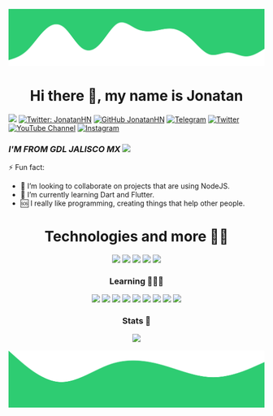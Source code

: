 ![Top Image](./img/top.svg)
        
<div align="left">
  
<div align="center">

 # **Hi there 👋, my name is Jonatan**

</div>
 
 ![](https://komarev.com/ghpvc/?username=JonatanHN&style=flat&color=2ecc71)
 [![Twitter: JonatanHN](https://img.shields.io/twitter/follow/jonatanhn00?label=follow&style=social)](https://twitter.com/jonatanhn00)
 [![GitHub JonatanHN](https://img.shields.io/github/followers/jonatanhn?label=follow&style=social)](https://github.com/jonatanhn)
 [![Telegram](https://img.shields.io/badge/-Telegram-%23282a36?style=for-the-badge&logo=Telegram)](https://t.me/jonatanhn00)
 [![Twitter](https://img.shields.io/badge/-Twitter-%23282a36?style=for-the-badge&logo=Twitter)](https://www.twitter.com/jonatanhn00)
 [![YouTube Channel](https://img.shields.io/badge/-YouTube-%23282a36?style=for-the-badge&logoColor=ff0000&logo=YouTube)](https://www.youtube.com/channel/UCZbOo5XlsjFuROgPrLmRRGQ)
 [![Instagram](https://img.shields.io/badge/-Instagram-%23282a36.svg?style=for-the-badge&logo=Instagram&logoColor=23E4405F)](https://www.instagram.com/jonatanhn00)
 
 ### *I'M FROM GDL JALISCO MX* ![](https://img.icons8.com/color/30/000000/mexico-circular.png)
 
 
 ⚡ Fun fact:
- 👯 I’m looking to collaborate on projects that are using NodeJS.
- 🌱 I’m currently learning Dart and Flutter.
- 🆘 I really like programming, creating things that help other people.
 
 <div align="center">

 # **Technologies and more 🧑🏻**

 </div>
 
<div align="center">
  
  
  <img src="https://img.icons8.com/color/48/000000/html-5--v1.png"/>
  <img src="https://img.icons8.com/color/48/000000/javascript--v1.png"/>
  <img src="https://img.icons8.com/color/48/000000/css3.png"/>
  <img src="https://img.icons8.com/external-tal-revivo-green-tal-revivo/42/000000/external-gulp-an-open-source-javascript-toolkit-by-fractal-innovations-logo-green-tal-revivo.png"/>
  <img src="https://img.icons8.com/external-tal-revivo-color-tal-revivo/42/000000/external-nodejs-is-an-open-source-cross-platform-javascript-run-time-environment-logo-color-tal-revivo.png"/>
 
 
  ### Learning 👨🏻‍💻
  
  <img src="https://img.icons8.com/external-tal-revivo-tritone-tal-revivo/42/000000/external-react-a-javascript-library-for-building-user-interfaces-logo-tritone-tal-revivo.png"/>
  <img src="https://img.icons8.com/external-tal-revivo-green-tal-revivo/48/000000/external-nuxt-js-a-free-and-open-source-web-application-framework-logo-green-tal-revivo.png"/>
  <img src="https://img.icons8.com/color/48/000000/dart.png"/>
  <img src="https://img.icons8.com/color/48/000000/flutter.png"/>
  <img src="https://img.icons8.com/color/48/000000/webpack.png"/>
  <img src="https://img.icons8.com/external-tal-revivo-color-tal-revivo/48/000000/external-nuxt-js-a-free-and-open-source-web-application-framework-logo-color-tal-revivo.png"/>
  <img src="https://img.icons8.com/color/48/000000/python--v2.png"/>
  <img src="https://img.icons8.com/external-tal-revivo-green-tal-revivo/48/000000/external-deno-a-secure-runtime-for-javascript-and-typescript-logo-green-tal-revivo.png"/>
   <img src="https://img.icons8.com/external-tal-revivo-tritone-tal-revivo/42/000000/external-vuejs-an-open-source-javascript-framework-for-building-user-interfaces-and-single-page-applications-logo-tritone-tal-revivo.png"/>
        
 </div>
 
<div align="center">
 
 ### Stats 📶

 <img width="40%" src="https://github-readme-stats.vercel.app/api?username=JonatanHN&show_icons=true&theme=dark" >

</div>
        
</div>


![Bottom Image](./img/bottom.svg)
